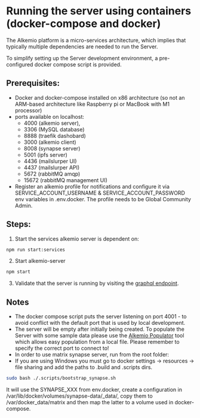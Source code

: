 # Running the server using containers (docker-compose and docker)

The Alkemio platform is a micro-services architecture, which implies that typically multiple dependencies are needed to run the Server.

To simplify setting up the Server development environment, a pre-configured docker compose script is provided.

## Prerequisites:

- Docker and docker-compose installed on x86 architecture (so not an ARM-based architecture like Raspberry pi or MacBook with M1 processor)
- ports available on localhost:
   - 4000 (alkemio server),
   - 3306 (MySQL database)
   - 8888 (traefik dashobard)
   - 3000 (alkemio client)
   - 8008 (synapse server)
   - 5001 (ipfs server)
   - 4436 (mailslurper UI)
   - 4437 (mailslurper API)
   - 5672 (rabbitMQ amqp)
   - 15672 (rabbitMQ management UI)
- Register an alkemio profile for notifications and configure it via SERVICE_ACCOUNT_USERNAME & SERVICE_ACCOUNT_PASSWORD env variables in .env.docker. The profile needs to be Global Community Admin.

## Steps:

1. Start the services alkemio server is dependent on:

```bash
npm run start:services
```

2. Start alkemio-server

```bash
npm start
```

3. Validate that the server is running by visiting the [graphql endpoint](http://localhost:3000/graphql).

## Notes

- The docker compose script puts the server listening on port 4001 - to avoid conflict with the default port that is used by local development.
- The server will be empty after initially being created. To populate the Server with some sample data please use the [Alkemio Populator](http://github.com/alkem-io/Populator) tool which allows easy population from a local file. Please remember to specify the correct port to connect to!
- In order to use matrix synapse server, run from the root folder:
- If you are using Windows you must go to docker settings -> resources -> file sharing and add the paths to .build and .scripts dirs.

```bash
sudo bash ./.scripts/bootstrap_synapse.sh
```

It will use the SYNAPSE_XXX from env.docker, create a configuration in /var/lib/docker/volumes/synapse-data/\_data/, copy them to /var/docker_data/matrix and then map the latter to a volume used in docker-compose.
